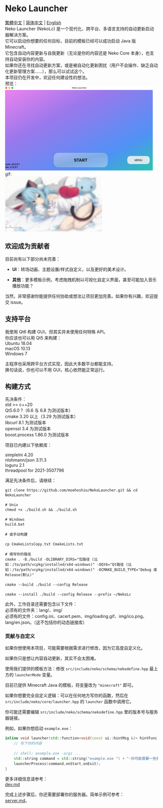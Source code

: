 # Neko Launcher

[繁體中文](readme_zh_hant.md) | [简体中文](readme_zh_hans.md) | [English](readme.md)  
Neko Launcher (NekoLc) 是一个现代化、跨平台、多语言支持的自动更新启动器解决方案。  
它可以启动你想要的任何目标，目前的模板已经可以成功启动 Java 版 Minecraft。  
它包含自动内容更新与自我更新（无论是你的内容还是 Neko Core 本身），也支持自动安装你的内容。  
如果你还在寻找自动更新方案，或是被自动化更新困扰（用户不会操作、缺乏自动化更新管理方案……），那么可以试试这个。  
本项目仍在开发中，欢迎任何建设性的想法。  
预览：  
![img](resource/img/example1.png)  
gif:  
![img2](resource/img/example2.gif)  

## 欢迎成为贡献者

目前尚有以下部分尚未完善：

- **UI**：转场动画、主题设置/样式自定义，以及更好的美术设计。

- **其他**：更多模板示例，考虑拖拽机制以可视化自定义界面，甚至可能加入音乐播放功能？

当然，非常感谢你能提供任何协助或想法让项目更加完善。如果你有兴趣，欢迎提交 issue。

## 支持平台

我使用 Qt6 构建 GUI，但其实并未使用任何特殊 API。  
你应该也可以用 Qt5 来构建：  
Ubuntu 18.04  
macOS 10.13  
Windows 7  

主程序也采用跨平台方式实现，因此大多数平台都能支持。  
换句话说，你也可以不用 GUI，核心依然能正常运行。

## 构建方式

先决条件：  
std >= c++20  
Qt5.6.0 ?（6.6 与 6.8 为测试版本）  
cmake 3.20 以上（3.29 为测试版本）  
libcurl 8.1 为测试版本  
openssl 3.4 为测试版本  
boost.process 1.86.0 为测试版本  

项目已内建以下依赖库：  

simpleIni 4.20  
nlohmann/json 3.11.3  
loguru 2.1  
threadpool for 2021-3507796

满足先决条件后，请继续：

```shell
git clone https://github.com/moehoshio/NekoLauncher.git && cd NekoLauncher

# Unix
chmod +x ./build.sh && ./build.sh

# Windows
build.bat

# 或手动构建

cp CmakeListsCopy.txt CmakeLists.txt

# 填写你的路径
cmake . -B./build -DLIBRARY_DIRS="包路径 (比如：/to/path/vcpkg/installed/x64-windows)" -DQt6="Qt路径 (比如：/to/path/vcpkg/installed/x64-windows)" -DCMAKE_BUILD_TYPE="Debug 或 Release(默认)"

cmake --build ./build --config Release

cmake --install ./build --config Release --prefix ~/NekoLc
```

此外，工作目录还需要包含以下文件：  
必须有的文件夹：lang/、img/  
必须有的文件：config.ini、cacert.pem、img/loading.gif、img/ico.png、lang/en.json。（这不包括你的动态链接库）

### 贡献与自定义

如果你想使用本项目，可能需要根据需求进行修改，因为它高度自定义化。  

如果你只是想让内容自动更新，其实不会太困难。

使用我们提供的模板方法：修改 `src/include/neko/schema/nekodefine.hpp` 最上方的 `launcherMode` 变量。  

目前已提供 Minecraft Java 的模板，将变量改为 `"minecraft"` 即可。  

如果你想要完全自定义逻辑：可以在任何地方写你的函数，然后在 `src/include/neko/core/launcher.hpp` 的 `launcher` 函数中调用它。  

你可能还需要编辑 `src/include/neko/schema/nekodefine.hpp` 里的版本号与服务器链接。  

例如，如果你想启动 `example.exe`：

```cpp
inline void launcher(std::function<void(const ui::hintMsg &)> hintFunc,std::function<void()> onStart, std::function<void(int)> onExit) {
    // 写下你的内容

    // shell: example.exe -args ...
    std::string command = std::string("example.exe ") + "-你可能需要一些参数 " + "args...";
    launcherProcess(command,onStart,onExit);
}
```

更多详细信息请参考：  
[dev.md](doc/dev.md)

完成上述步骤后，你还需要部署你的服务器。简单示例可参考：  
[server.md](doc/server.md)。
